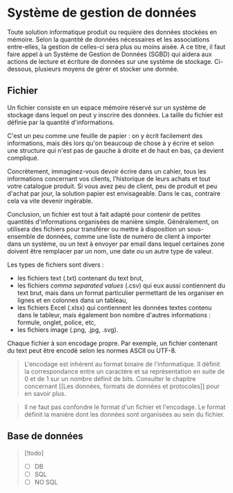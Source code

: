 # Système de gestion de données

Toute solution informatique produit ou requière des données stockées en mémoire. Selon la quantité de données nécessaires et les associations entre-elles, la gestion de celles-ci sera plus ou moins aisée. A ce titre, il faut faire appel à un Système de Gestion de Données (SGBD) qui aidera aux actions de lecture et écriture de données sur une système de stockage. Ci-dessous, plusieurs moyens de gérer et stocker une donnée.

## Fichier

Un fichier consiste en un espace mémoire réservé sur un système de stockage dans lequel on peut y inscrire des données. La taille du fichier est définie par la quantité d'informations.

C'est un peu comme une feuille de papier : on y écrit facilement des informations, mais dès lors qu'on beaucoup de chose à y écrire et selon une structure qui n'est pas de gauche à droite et de haut en bas, ça devient compliqué. 

Concrètement, immaginez-vous devoir écrire dans un cahier, tous les informations concernant vos clients, l'historique de leurs achats et tout votre catalogue produit. Si vous avez peu de client, peu de produit et peu d'achat par jour, la solution papier est envisageable. Dans le cas, contraire cela va vite devenir ingérable. 

Conclusion, un fichier est tout à fait adapté pour contenir de petites quantités d'informations organisées de manière simple. Généralement, on utilisera des fichiers pour transférer ou mettre à disposition un sous-ensemble de données, comme une liste de numéro de client à importer dans un système, ou un text à envoyer par email dans lequel certaines zone doivent être remplacer par un nom, une date ou un autre type de valeur. 

Les types de fichiers sont divers : 
- les fichiers text (.txt) contenant du text brut,
- les fichiers *comma separated values* (.csv) qui eux aussi contiennent du text brut, mais dans un format particulier permettant de les organiser en lignes et en colonnes dans un tableau,
- les fichiers Excel (.xlsx) qui contiennent les données textes contenu dans le tableur, mais également bon nombre d'autres informations : formule, onglet, police, etc,
- les fichiers image (.png, .jpg, .svg).

Chaque fichier à son encodage propre. Par exemple, un fichier contenant du text peut être encodé selon les normes ASCII ou UTF-8.

>L'encodage est inhérent au format binaire de l'informatique. Il définit la correspondance entre un caractére et sa représentation en suite de 0 et de 1 sur un nombre définit de bits. Consulter le chapitre concernant [[Les données, formats de données et protocoles]] pour en savoir plus.

>Il ne faut pas confondre le format d'un fichier et l'encodage. Le format définit la manière dont les données sont organisées au sein du fichier. 

## Base de données

>[!todo]
>- [ ] DB  
>  - [ ] SQL
>  - [ ] NO SQL
